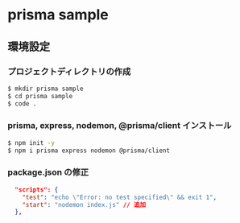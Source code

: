 # prisma sample

## 環境設定

### プロジェクトディレクトリの作成
```bash
$ mkdir prisma sample
$ cd prisma sample
$ code .
```

### prisma, express, nodemon, @prisma/client インストール
```bash
$ npm init -y
$ npm i prisma express nodemon @prisma/client
```

### package.json の修正
```json
  "scripts": {
    "test": "echo \"Error: no test specified\" && exit 1",
    "start": "nodemon index.js" // 追加
  },
```

